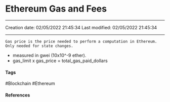 # Ethereum Gas and Fees
---

Creation date: 02/05/2022 21:45:34
Last modified: 02/05/2022 21:45:34

---

```ad-summary
Gas price is the price needed to perform a computation in Ethereum. Only needed for state changes.

```

- measured in gwei (10x10^-9 ether).
- gas_limit x gas_price = total_gas_paid_dollars



#### Tags
#Blockchain #Ethereum 

#### References

